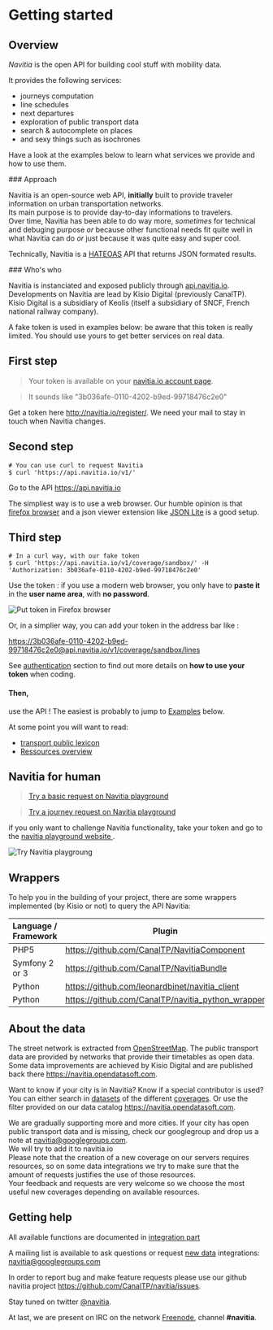 Getting started
=====================

Overview
--------

_Navitia_ is the open API for building cool stuff with mobility data.

It provides the following services:

* journeys computation
* line schedules
* next departures
* exploration of public transport data
* search & autocomplete on places
* and sexy things such as isochrones

Have a look at the examples below to learn what services we provide and how to use them.


### Approach

Navitia is an open-source web API, **initially** built to provide traveler information on urban transportation networks.  
Its main purpose is to provide day-to-day informations to travelers.  
Over time, Navitia has been able to do way more, _sometimes_ for technical and debuging purpose _or_ because other functional needs fit quite well in what Navitia can do _or_ just because it was quite easy and super cool.

Technically, Navitia is a [HATEOAS](http://en.wikipedia.org/wiki/HATEOAS) API that returns JSON formated results.


### Who's who

Navitia is instanciated and exposed publicly through [api.navitia.io](http://api.navitia.io).  
Developments on Navitia are lead by Kisio Digital (previously CanalTP).  
Kisio Digital is a subsidiary of Keolis (itself a subsidiary of SNCF, French national railway company).


<aside class="notice">
A fake token is used in examples below: be aware that this token is really limited. You should use yours to get better services on real data.
</aside>

First step
---------------
> Your token is available on your [navitia.io account page](http://www.navitia.io/profile).

> It sounds like "3b036afe-0110-4202-b9ed-99718476c2e0"

Get a token here <http://navitia.io/register/>. We need your mail to stay in touch when Navitia changes.

Second step
---------------
``` shell
# You can use curl to request Navitia
$ curl 'https://api.navitia.io/v1/'
```

Go to the API  <https://api.navitia.io>

The simpliest way is to use a web browser. 
Our humble opinion is that [firefox browser](http://www.getfirefox.com) and a json viewer extension like [JSON Lite](https://addons.mozilla.org/fr/firefox/addon/json-lite/) is a good setup.

Third step
---------------
``` shell
# In a curl way, with our fake token
$ curl 'https://api.navitia.io/v1/coverage/sandbox/' -H 'Authorization: 3b036afe-0110-4202-b9ed-99718476c2e0'
```



Use the token : if you use a modern web browser, you only have to **paste it** in the **user name area**,
with **no password**.

![Put token in Firefox browser](/images/firefox_token.png)

Or, in a simplier way, you can add your token in the address bar like :

<aside class="success">
<a href="https://3b036afe-0110-4202-b9ed-99718476c2e0@api.navitia.io/v1/coverage/sandbox/lines">https://3b036afe-0110-4202-b9ed-99718476c2e0@api.navitia.io/v1/coverage/sandbox/lines</a>
</aside>

See [authentication](#authentication) section to find out more details on **how to use your token** when coding.

#### Then,
use the API ! The easiest is probably to jump to [Examples](#some_examples) below.

At some point you will want to read:

- [transport public lexicon](#lexicon)
- [Ressources overview](#ressources)

Navitia for human
------------------
>[Try a basic request on Navitia playground](http://canaltp.github.io/navitia-playground/play.html?request=https%3A%2F%2Fapi.navitia.io%2Fv1%2Fcoverage%2Fsandbox&token=3b036afe-0110-4202-b9ed-99718476c2e0)

>[Try a journey request on Navitia playground](http://canaltp.github.io/navitia-playground/play.html?request=https%3A%2F%2Fapi.navitia.io%2Fv1%2Fcoverage%2Fsandbox%2Fjourneys%3Ffrom%3D2.3749036%253B48.8467927%26to%3D2.2922926%253B48.8583736%26&token=3b036afe-0110-4202-b9ed-99718476c2e0)


<aside class="success">
if you only want to challenge Navitia functionality, take your token and go to the <a href="http://canaltp.github.io/navitia-playground">navitia playground website </a>.
</aside>

![Try Navitia playgroung](/images/navitia_playground.png)

Wrappers
--------------

To help you in the building of your project, there are some wrappers implemented (by Kisio or not) to query the API Navitia:

|Language / Framework |Plugin                                              |
|---------------------|----------------------------------------------------|
|PHP5                 |<https://github.com/CanalTP/NavitiaComponent>       |
|Symfony 2 or 3       |<https://github.com/CanalTP/NavitiaBundle>          |
|Python               |<https://github.com/leonardbinet/navitia_client>    |
|Python               |<https://github.com/CanalTP/navitia_python_wrapper> |

<a name="about_data"></a>About the data
--------------

The street network is extracted from [OpenStreetMap](http://www.openstreetmap.org). The public transport data are provided by networks that provide their timetables as open data. Some data improvements are achieved by Kisio Digital and are published back there <https://navitia.opendatasoft.com>.

Want to know if your city is in Navitia? Know if a special contributor is used? You can either search in [datasets](#datasets) of the different [coverages](#coverage). Or use the filter provided on our data catalog <https://navitia.opendatasoft.com>.

<aside class="success">
    We are gradually supporting more and more cities. If your city has open public transport data and is missing,
    check our googlegroup and drop us a note at <a href="mailto:navitia@googlegroups.com">navitia@googlegroups.com</a>.
    </br>
    We will try to add it to navitia.io
</aside>
<aside class="notice">
    Please note that the creation of a new coverage on our servers requires resources,
    so on some data integrations we try to make sure that the amount of requests justifies the use of those resources.
    </br>
    Your feedback and requests are very welcome so we choose the most useful new coverages depending on available resources.
</aside>

Getting help
------------

All available functions are documented in [integration part](#interface)

A mailing list is available to ask questions or request [new data](#about_data) integrations: <a href="mailto:navitia@googlegroups.com">navitia@googlegroups.com</a>

In order to report bug and make feature requests please use our github navitia project
<https://github.com/CanalTP/navitia/issues>.

Stay tuned on twitter [@navitia](https://twitter.com/navitia).

At last, we are present on IRC on the network <a href="https://webchat.freenode.net/">Freenode</a>, channel <b>#navitia</b>.
